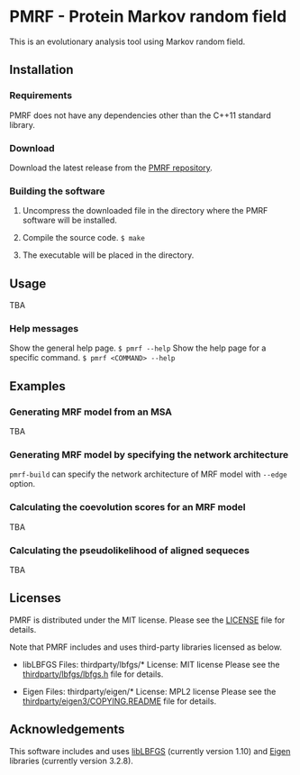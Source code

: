 # PMRF - Protein Markov random field
This is an evolutionary analysis tool using Markov random field.


## Installation

### Requirements
PMRF does not have any dependencies other than the C++11 standard library.

### Download
Download the latest release from the [PMRF repository].

### Building the software
1. Uncompress the downloaded file in the directory where the PMRF software will be installed.

2. Compile the source code.
  ``
  $ make
  ``
3. The executable will be placed in the directory.


## Usage
TBA

### Help messages
Show the general help page.
  ``
  $ pmrf --help
  ``
Show the help page for a specific command.
  ``
  $ pmrf <COMMAND> --help
  ``


## Examples

### Generating MRF model from an MSA
TBA

### Generating MRF model by specifying the network architecture
`pmrf-build` can specify the network architecture of MRF model with `--edge` option.

### Calculating the coevolution scores for an MRF model
TBA

### Calculating the pseudolikelihood of aligned sequeces
TBA


## Licenses
PMRF is distributed under the MIT license. Please see the [LICENSE](LICENSE) file for details.

Note that PMRF includes and uses third-party libraries licensed as below.

  - libLBFGS
    Files: thirdparty/lbfgs/*
    License: MIT license
    Please see the [thirdparty/lbfgs/lbfgs.h](thirdparty/lbfgs/lbfgs.h) file for details.

  - Eigen
    Files: thirdparty/eigen/*
    License: MPL2 license
    Please see the [thirdparty/eigen3/COPYING.README](thirdparty/eigen3/COPYING.README) file for details.


## Acknowledgements
This software includes and uses [libLBFGS] (currently version 1.10) and [Eigen] libraries (currently version 3.2.8).


[PMRF repository]: https://github.com/jeongchans/pmrf/releases
[libLBFGS]: http://www.chokkan.org/software/liblbfgs/
[Eigen]: http://eigen.tuxfamily.org/
